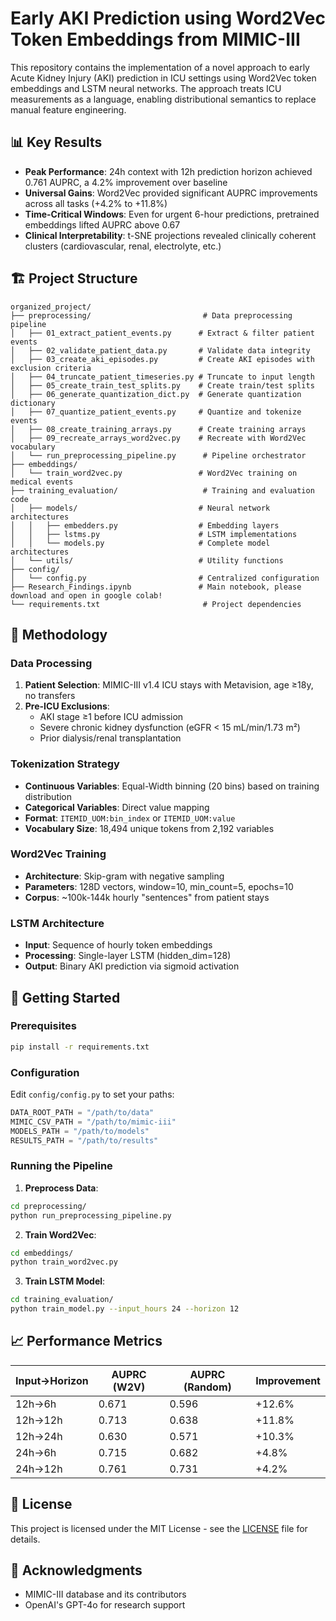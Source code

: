 # Early AKI Prediction using Word2Vec Token Embeddings from MIMIC-III

This repository contains the implementation of a novel approach to early Acute Kidney Injury (AKI) prediction in ICU settings using Word2Vec token embeddings and LSTM neural networks. The approach treats ICU measurements as a language, enabling distributional semantics to replace manual feature engineering.

## 📊 Key Results

- **Peak Performance**: 24h context with 12h prediction horizon achieved 0.761 AUPRC, a 4.2% improvement over baseline
- **Universal Gains**: Word2Vec provided significant AUPRC improvements across all tasks (+4.2% to +11.8%)
- **Time-Critical Windows**: Even for urgent 6-hour predictions, pretrained embeddings lifted AUPRC above 0.67
- **Clinical Interpretability**: t-SNE projections revealed clinically coherent clusters (cardiovascular, renal, electrolyte, etc.)

## 🏗️ Project Structure

```
organized_project/
├── preprocessing/                         # Data preprocessing pipeline
│   ├── 01_extract_patient_events.py      # Extract & filter patient events
│   ├── 02_validate_patient_data.py       # Validate data integrity
│   ├── 03_create_aki_episodes.py         # Create AKI episodes with exclusion criteria
│   ├── 04_truncate_patient_timeseries.py # Truncate to input length
│   ├── 05_create_train_test_splits.py    # Create train/test splits
│   ├── 06_generate_quantization_dict.py  # Generate quantization dictionary
│   ├── 07_quantize_patient_events.py     # Quantize and tokenize events
│   ├── 08_create_training_arrays.py      # Create training arrays
│   ├── 09_recreate_arrays_word2vec.py    # Recreate with Word2Vec vocabulary
│   └── run_preprocessing_pipeline.py      # Pipeline orchestrator
├── embeddings/
│   └── train_word2vec.py                 # Word2Vec training on medical events
├── training_evaluation/                   # Training and evaluation code
│   ├── models/                           # Neural network architectures
│   │   ├── embedders.py                  # Embedding layers
│   │   ├── lstms.py                      # LSTM implementations
│   │   └── models.py                     # Complete model architectures
│   └── utils/                            # Utility functions
├── config/
│   └── config.py                         # Centralized configuration
├── Research_Findings.ipynb               # Main notebook, please download and open in google colab!
└── requirements.txt                       # Project dependencies
```

## 🔬 Methodology

### Data Processing
1. **Patient Selection**: MIMIC-III v1.4 ICU stays with Metavision, age ≥18y, no transfers
2. **Pre-ICU Exclusions**:
   - AKI stage ≥1 before ICU admission
   - Severe chronic kidney dysfunction (eGFR < 15 mL/min/1.73 m²)
   - Prior dialysis/renal transplantation

### Tokenization Strategy
- **Continuous Variables**: Equal-Width binning (20 bins) based on training distribution
- **Categorical Variables**: Direct value mapping
- **Format**: `ITEMID_UOM:bin_index` or `ITEMID_UOM:value`
- **Vocabulary Size**: 18,494 unique tokens from 2,192 variables

### Word2Vec Training
- **Architecture**: Skip-gram with negative sampling
- **Parameters**: 128D vectors, window=10, min_count=5, epochs=10
- **Corpus**: ~100k-144k hourly "sentences" from patient stays

### LSTM Architecture
- **Input**: Sequence of hourly token embeddings
- **Processing**: Single-layer LSTM (hidden_dim=128)
- **Output**: Binary AKI prediction via sigmoid activation

## 🚀 Getting Started

### Prerequisites
```bash
pip install -r requirements.txt
```

### Configuration
Edit `config/config.py` to set your paths:
```python
DATA_ROOT_PATH = "/path/to/data"
MIMIC_CSV_PATH = "/path/to/mimic-iii"
MODELS_PATH = "/path/to/models"
RESULTS_PATH = "/path/to/results"
```

### Running the Pipeline

1. **Preprocess Data**:
```bash
cd preprocessing/
python run_preprocessing_pipeline.py
```

2. **Train Word2Vec**:
```bash
cd embeddings/
python train_word2vec.py
```

3. **Train LSTM Model**:
```bash
cd training_evaluation/
python train_model.py --input_hours 24 --horizon 12
```

## 📈 Performance Metrics

| Input→Horizon | AUPRC (W2V) | AUPRC (Random) | Improvement |
|--------------|-------------|----------------|-------------|
| 12h→6h       | 0.671       | 0.596         | +12.6%      |
| 12h→12h      | 0.713       | 0.638         | +11.8%      |
| 12h→24h      | 0.630       | 0.571         | +10.3%      |
| 24h→6h       | 0.715       | 0.682         | +4.8%       |
| 24h→12h      | 0.761       | 0.731         | +4.2%       |


## 📝 License

This project is licensed under the MIT License - see the [LICENSE](LICENSE) file for details.

## 🙏 Acknowledgments

- MIMIC-III database and its contributors
- OpenAI's GPT-4o for research support 
